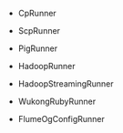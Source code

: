 

* CpRunner
* ScpRunner
* PigRunner
* HadoopRunner
* HadoopStreamingRunner
* WukongRubyRunner

* FlumeOgConfigRunner

